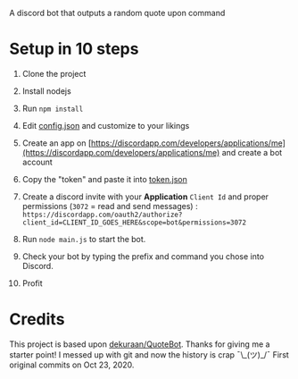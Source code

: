 A discord bot that outputs a random quote upon command  

# Setup in 10 steps

1.  Clone the project

2.  Install nodejs

3.  Run `npm install`

4.  Edit [config.json](config.json) and customize to your likings

5.  Create an app on [https://discordapp.com/developers/applications/me](https://discordapp.com/developers/applications/me) and create a bot account

6.  Copy the "token" and paste it into [token.json](token.json)

7.  Create a discord invite with your **Application** `Client Id` and proper permissions (`3072` = read and send messages) : `https://discordapp.com/oauth2/authorize?client_id=CLIENT_ID_GOES_HERE&scope=bot&permissions=3072`

8.  Run `node main.js` to start the bot.

9.  Check your bot by typing the prefix and command you chose into Discord.

10. Profit

# Credits

This project is based upon [dekuraan/QuoteBot](https://github.com/dekuraan/QuoteBot). Thanks for giving me a starter point! I messed up with git and now the history is crap ¯\\\_(ツ)\_/¯ First original commits on Oct 23, 2020.
